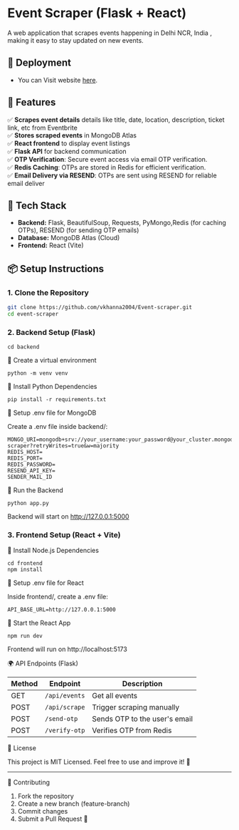 # Event Scraper (Flask + React)

A web application that scrapes events happening in Delhi NCR, India , making it easy to stay updated on new events.

## 🚀 Deployment
- You can Visit website [here](https://event-scraper-frontend.onrender.com/).
## 🚀 Features

✅ **Scrapes event details** details like title, date, location, description, ticket link, etc from Eventbrite  
✅ **Stores scraped events** in MongoDB Atlas  
✅ **React frontend** to display event listings  
✅ **Flask API** for backend communication   
✅ **OTP Verification**: Secure event access via email OTP verification.  
✅ **Redis Caching**: OTPs are stored in Redis for efficient verification.  
✅ **Email Delivery via RESEND**: OTPs are sent using RESEND for reliable email deliver

## 📌 Tech Stack

- **Backend:** Flask, BeautifulSoup, Requests, PyMongo,Redis (for caching OTPs), RESEND (for sending OTP emails)
- **Database:** MongoDB Atlas (Cloud)
- **Frontend:** React (Vite)


## 📦 Setup Instructions

### 1. Clone the Repository

```sh
git clone https://github.com/vkhanna2004/Event-scraper.git
cd event-scraper
```
### 2. Backend Setup (Flask)
```
cd backend
```
📌 Create a virtual environment
```
python -m venv venv
```
📌 Install Python Dependencies
```
pip install -r requirements.txt
```
📌 Setup .env file for MongoDB

Create a .env file inside backend/:
```
MONGO_URI=mongodb+srv://your_username:your_password@your_cluster.mongodb.net/event-scraper?retryWrites=true&w=majority
REDIS_HOST=
REDIS_PORT=
REDIS_PASSWORD=
RESEND_API_KEY=
SENDER_MAIL_ID
```
📌 Run the Backend
```
python app.py
```
Backend will start on http://127.0.0.1:5000

### 3. Frontend Setup (React + Vite)

📌 Install Node.js Dependencies
```
cd frontend
npm install
```
📌 Setup .env file for React

Inside frontend/, create a .env file:
```
API_BASE_URL=http://127.0.0.1:5000
```
📌 Start the React App
```
npm run dev
```
Frontend will run on http://localhost:5173

🌍 API Endpoints (Flask)

| Method | Endpoint      | Description                  |
|--------|---------------|----------------------------- |
| GET    | `/api/events` | Get all events               |
| POST   | `/api/scrape` | Trigger scraping manually    |
| POST   | `/send-otp`   |Sends OTP to the user's email |
| POST   |`/verify-otp`  | Verifies OTP from Redis      |

📜 License

This project is MIT Licensed. Feel free to use and improve it! 🎉
________________________________________
🤝 Contributing
1.	Fork the repository
2.	Create a new branch (feature-branch)
3.	Commit changes
4.	Submit a Pull Request 🚀
